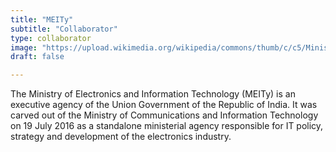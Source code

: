 ```yaml
---
title: "MEITy"
subtitle: "Collaborator"
type: collaborator
image: "https://upload.wikimedia.org/wikipedia/commons/thumb/c/c5/Ministry_of_Electronics_and_Information_Technology.svg/1920px-Ministry_of_Electronics_and_Information_Technology.svg.png"
draft: false

---
```


The Ministry of Electronics and Information Technology (MEITy) is an executive agency of the Union Government of the Republic of India. It was carved out of the Ministry of Communications and Information Technology on 19 July 2016 as a standalone ministerial agency responsible for IT policy, strategy and development of the electronics industry.